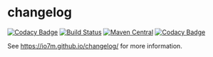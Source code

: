 changelog
===

[![Codacy Badge](https://api.codacy.com/project/badge/Grade/8c6f31d9eb2f4541836b27ad7e95153c)](https://www.codacy.com/app/github_79/changelog?utm_source=github.com&utm_medium=referral&utm_content=io7m/changelog&utm_campaign=badger)
[![Build Status](https://travis-ci.org/io7m/changelog.svg)](https://travis-ci.org/io7m/changelog)
[![Maven Central](https://maven-badges.herokuapp.com/maven-central/com.io7m.changelog/io7m-changelog/badge.png)](https://maven-badges.herokuapp.com/maven-central/com.io7m.changelog/io7m-changelog)
[![Codacy Badge](https://api.codacy.com/project/badge/Grade/8c6f31d9eb2f4541836b27ad7e95153c)](https://www.codacy.com/app/github_79/changelog?utm_source=github.com&amp;utm_medium=referral&amp;utm_content=io7m/changelog&amp;utm_campaign=Badge_Grade)

See https://io7m.github.io/changelog/ for more information.
